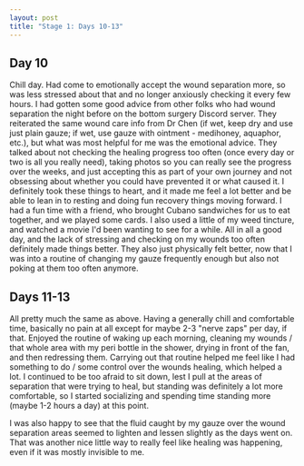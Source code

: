 ```yaml
---
layout: post
title: "Stage 1: Days 10-13"
---
```


## Day 10

Chill day. Had come to emotionally accept the wound separation more, so was less stressed about that and no longer anxiously checking it every few hours. I had gotten some good advice from other folks who had wound separation the night before on the bottom surgery Discord server. They reiterated the same wound care info from Dr Chen (if wet, keep dry and use just plain gauze; if wet, use gauze with ointment - medihoney, aquaphor, etc.), but what was most helpful for me was the emotional advice. They talked about not checking the healing progress too often (once every day or two is all you really need), taking photos so you can really see the progress over the weeks, and just accepting this as part of your own journey and not obsessing about whether you could have prevented it or what caused it. I definitely took these things to heart, and it made me feel a lot better and be able to lean in to resting and doing fun recovery things moving forward. I had a fun time with a friend, who brought Cubano sandwiches for us to eat together, and we played some cards. I also used a little of my weed tincture, and watched a movie I'd been wanting to see for a while. All in all a good day, and the lack of stressing and checking on my wounds too often definitely made things better. They also just physically felt better, now that I was into a routine of changing my gauze frequently enough but also not poking at them too often anymore.

## Days 11-13

All pretty much the same as above. Having a generally chill and comfortable time, basically no pain at all except for maybe 2-3 "nerve zaps" per day, if that. Enjoyed the routine of waking up each morning, cleaning my wounds / that whole area with my peri bottle in the shower, drying in front of the fan, and then redressing them. Carrying out that routine helped me feel like I had something to do / some control over the wounds healing, which helped a lot. I continued to be too afraid to sit down, lest I pull at the areas of separation that were trying to heal, but standing was definitely a lot more comfortable, so I started socializing and spending time standing more (maybe 1-2 hours a day) at this point.

I was also happy to see that the fluid caught by my gauze over the wound separation areas seemed to lighten and lessen slightly as the days went on. That was another nice little way to really feel like healing was happening, even if it was mostly invisible to me.
